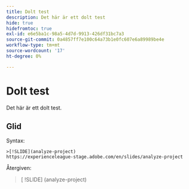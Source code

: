 ```yaml
---
title: Dolt test
description: Det här är ett dolt test
hide: true
hidefromtoc: true
exl-id: e6e5ba1c-98a5-4d7d-9913-426df31bc7a3
source-git-commit: 0a4857ff7e100c64a73b1e0fc607e6a89989be4e
workflow-type: tm+mt
source-wordcount: '17'
ht-degree: 0%

---
```


# Dolt test

Det här är ett dolt test.

## Glid

Syntax:

```
>[!SLIDE](analyze-project)
https://experienceleague-stage.adobe.com/en/slides/analyze-project
```

Återgiven:

>[ !SLIDE] (analyze-project)

